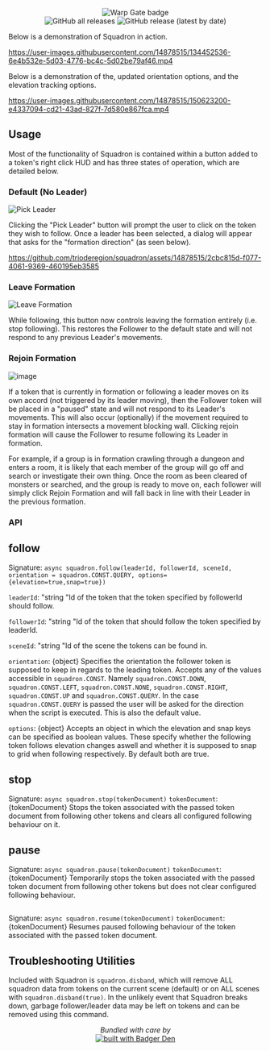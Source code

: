 <p align="center">
<img src="https://storage.googleapis.com/badgerwerks/branding/squadron-badge-sm.webp" title="Warp Gate badge"><br>
<img alt="GitHub all releases" src="https://img.shields.io/github/v/release/trioderegion/squadron?color=blue&label=release"> <img alt="GitHub release (latest by date)" src="https://img.shields.io/github/downloads/trioderegion/squadron/latest/module.zip?color=blue&label=downloads%20%28latest%29">
</p>

Below is a demonstration of Squadron in action.

https://user-images.githubusercontent.com/14878515/134452536-6e4b532e-5d03-4776-bc4c-5d02be79af46.mp4

Below is a demonstration of the, updated orientation options, and the elevation tracking options.


https://user-images.githubusercontent.com/14878515/150623200-e4337094-cd21-43ad-827f-7d580e867fca.mp4

## Usage

Most of the functionality of Squadron is contained within a button added to a token's right click HUD and has three states of operation, which are detailed below.

### Default (No Leader)

![Pick Leader](https://user-images.githubusercontent.com/14878515/135930777-0ece6f75-026b-4f1b-a456-9e01d6d3d128.png)

Clicking the "Pick Leader" button will prompt the user to click on the token they wish to follow. Once a leader has been selected, a dialog will appear that asks for the "formation direction" (as seen below).

https://github.com/trioderegion/squadron/assets/14878515/2cbc815d-f077-4061-9369-460195eb3585

### Leave Formation

![Leave Formation](https://user-images.githubusercontent.com/14878515/135933856-401660ed-6da7-4a8f-821c-8cebd4660a16.png)

While following, this button now controls leaving the formation entirely (i.e. stop following). This restores the Follower to the default state and will not respond to any previous Leader's movements.

### Rejoin Formation

![image](https://user-images.githubusercontent.com/14878515/135933982-1b958073-cf23-485c-8416-a670eb731a90.png)

If a token that is currently in formation or following a leader moves on its own accord (not triggered by its leader moving), then the Follower token will be placed in a "paused" state and will not respond to its Leader's movements. This will also occur (optionally) if the movement required to stay in formation intersects a movement blocking wall. Clicking rejoin formation will cause the Follower to resume following its Leader in formation.

For example, if a group is in formation crawling through a dungeon and enters a room, it is likely that each member of the group will go off and search or investigate their own thing. Once the room as been cleared of monsters or searched, and the group is ready to move on, each follower will simply click Rejoin Formation and will fall back in line with their Leader in the previous formation.

### API

## follow

Signature: ```async squadron.follow(leaderId, followerId, sceneId, orientation = squadron.CONST.QUERY, options={elevation=true,snap=true})```

  ```leaderId```: "string "Id of the token that the token specified by followerId should follow.
  
  ```followerId```: "string "Id of the token that should follow the token specified by leaderId.
  
  ```sceneId```: "string "Id of the scene the tokens can be found in.
  
  ```orientation```: {object} Specifies the orientation the follower token is supposed to keep in regards to the leading token. Accepts any of the values accessible in ```squadron.CONST```. Namely ```squadron.CONST.DOWN```, ```squadron.CONST.LEFT```, ```squadron.CONST.NONE```, ```squadron.CONST.RIGHT```, ```squadron.CONST.UP``` and ```squadron.CONST.QUERY```. In the case ```squadron.CONST.QUERY``` is passed the user will be asked for the direction when the script is executed. This is also the default value.
  
  ```options```: {object} Accepts an object in which the elevation and snap keys can be specified as boolean values. These specify whether the following token follows elevation changes aswell and whether it is supposed to snap to grid when following respectively. By default both are true.

## stop
Signature: ```async squadron.stop(tokenDocument)```
  ```tokenDocument```: {tokenDocument} Stops the token associated with the passed token document from following other tokens and clears all configured following behaviour on it.
  
## pause
Signature: ```async squadron.pause(tokenDocument)```
  ```tokenDocument```: {tokenDocument} Temporarily stops the token associated with the passed token document from following other tokens but does not clear configured following behaviour.
  
##
Signature: `async squadron.resume(tokenDocument)`
```tokenDocument```: {tokenDocument} Resumes paused following behaviour of the token associated with the passed token document.

## Troubleshooting Utilities

Included with Squadron is `squadron.disband`, which will remove ALL squadron data from tokens on the current scene (default) or on ALL scenes with `squadron.disband(true)`. In the unlikely event that Squadron breaks down, garbage follower/leader data may be left on tokens and can be removed using this command.

<p align="center">
<em>Bundled with care by</em>
<br>
<a href="https://www.npmjs.com/package/rollup-config-badger-den">
<img alt="built with Badger Den" src="https://storage.googleapis.com/badgerwerks/branding/badger-den-badge-sm.webp">
</a>
</p>
